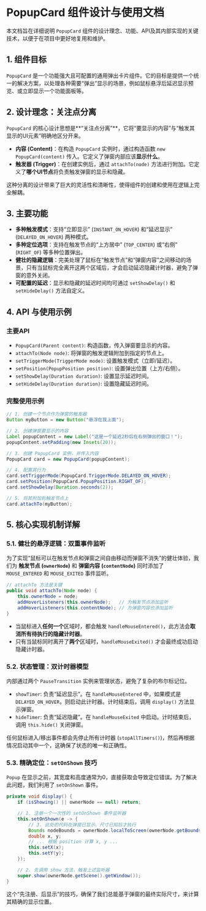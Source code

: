 # PopupCard 组件设计与使用文档

本文档旨在详细说明 `PopupCard` 组件的设计理念、功能、API及其内部实现的关键技术，以便于在项目中更好地复用和维护。

## 1. 组件目标

`PopupCard` 是一个功能强大且可配置的通用弹出卡片组件。它的目标是提供一个统一的解决方案，以处理各种需要“弹出”显示的场景，例如鼠标悬浮后延迟显示预览、或立即显示一个功能面板等。

## 2. 设计理念：关注点分离

`PopupCard` 的核心设计思想是**“关注点分离”**，它将“要显示的内容”与“触发其显示的UI元素”明确地区分开来。

-   **内容 (Content)**：在构造 `PopupCard` 实例时，通过构造函数 `new PopupCard(content)` 传入。它定义了弹窗内部应该**显示什么**。
-   **触发器 (Trigger)**：在创建实例后，通过 `attachTo(node)` 方法进行附加。它定义了**哪个UI节点**将负责触发弹窗的显示和隐藏。

这种分离的设计带来了巨大的灵活性和清晰性，使得组件的创建和使用在逻辑上完全解耦。

## 3. 主要功能

-   **多种触发模式**：支持“立即显示” (`INSTANT_ON_HOVER`) 和“延迟显示” (`DELAYED_ON_HOVER`) 两种模式。
-   **多种定位选项**：支持在触发节点的“上方居中” (`TOP_CENTER`) 或“右侧” (`RIGHT_OF`) 等多种位置弹出。
-   **健壮的隐藏逻辑**：完美处理了鼠标在“触发节点”和“弹窗内容”之间移动的场景，只有当鼠标完全离开这两个区域后，才会启动延迟隐藏计时器，避免了弹窗的意外关闭。
-   **可配置的延迟**：显示和隐藏的延迟时间均可通过 `setShowDelay()` 和 `setHideDelay()` 方法自定义。

## 4. API 与使用示例

### 主要API

-   `PopupCard(Parent content)`: 构造函数，传入弹窗要显示的内容。
-   `attachTo(Node node)`: 将弹窗的触发逻辑附加到指定的节点上。
-   `setTriggerMode(TriggerMode mode)`: 设置触发模式（立即/延迟）。
-   `setPosition(PopupPosition position)`: 设置弹出位置（上方/右侧）。
-   `setShowDelay(Duration duration)`: 设置显示延迟时间。
-   `setHideDelay(Duration duration)`: 设置隐藏延迟时间。

### 完整使用示例

```java
// 1. 创建一个节点作为弹窗的触发器
Button myButton = new Button("悬浮在我上面");

// 2. 创建弹窗要显示的内容
Label popupContent = new Label("这是一个延迟2秒后在右侧弹出的窗口！");
popupContent.setPadding(new Insets(20));

// 3. 创建 PopupCard 实例，并传入内容
PopupCard card = new PopupCard(popupContent);

// 4. 配置其行为
card.setTriggerMode(PopupCard.TriggerMode.DELAYED_ON_HOVER);
card.setPosition(PopupCard.PopupPosition.RIGHT_OF);
card.setShowDelay(Duration.seconds(2));

// 5. 将其附加到触发节点上
card.attachTo(myButton);
```

## 5. 核心实现机制详解

### 5.1. 健壮的悬浮逻辑：双重事件监听

为了实现“鼠标可以在触发节点和弹窗之间自由移动而弹窗不消失”的健壮体验，我们为 **触发节点 (`ownerNode`)** 和 **弹窗内容 (`contentNode`)** 同时添加了 `MOUSE_ENTERED` 和 `MOUSE_EXITED` 事件监听。

```java
// attachTo 方法是关键
public void attachTo(Node node) {
    this.ownerNode = node;
    addHoverListeners(this.ownerNode);   // 为触发节点添加监听
    addHoverListeners(this.contentNode); // 为弹窗内容也添加监听
}
```

-   当鼠标进入**任何一个**区域时，都会触发 `handleMouseEntered()`，此方法会**取消所有待执行的隐藏计时器**。
-   只有当鼠标同时离开了**两个**区域时，`handleMouseExited()` 才会最终成功启动隐藏计时器。

### 5.2. 状态管理：双计时器模型

内部通过两个 `PauseTransition` 实例来管理状态，避免了复杂的布尔标记位。

-   `showTimer`: 负责“延迟显示”。在 `handleMouseEntered` 中，如果模式是 `DELAYED_ON_HOVER`，则启动此计时器。计时结束后，调用 `display()` 方法显示弹窗。
-   `hideTimer`: 负责“延迟隐藏”。在 `handleMouseExited` 中启动。计时结束后，调用 `this.hide()` 关闭弹窗。

任何鼠标进入/移出事件都会先停止所有计时器 (`stopAllTimers()`)，然后再根据情况启动其中一个，这确保了状态的唯一和正确性。

### 5.3. 精确定位：`setOnShown` 技巧

`Popup` 在显示之前，其宽度和高度通常为0，直接获取会导致定位错误。为了解决此问题，我们利用了 `setOnShown` 事件。

```java
private void display() {
    if (isShowing() || ownerNode == null) return;

    // 1. 注册一个一次性的 setOnShown 事件监听器
    this.setOnShown(e -> {
        // 3. 此处的代码在弹窗已显示、尺寸已知后才执行
        Bounds nodeBounds = ownerNode.localToScreen(ownerNode.getBoundsInLocal());
        double x, y;
        // ... 根据 position 计算 x, y ...
        this.setX(x);
        this.setY(y);
    });

    // 2. 先调用 show 方法，触发上述监听器
    super.show(ownerNode.getScene().getWindow());
}
```
这个“先注册、后显示”的技巧，确保了我们总能基于弹窗的最终实际尺寸，来计算其精确的显示位置。